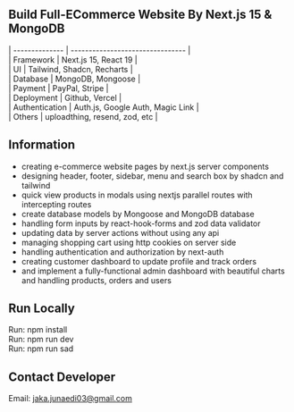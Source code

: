 ## Build Full-ECommerce Website By Next.js 15 & MongoDB  
  
| -------------- | -------------------------------- |  
| Framework      | Next.js 15, React 19             |  
| UI             | Tailwind, Shadcn, Recharts       |  
| Database       | MongoDB, Mongoose                |  
| Payment        | PayPal, Stripe                   |  
| Deployment     | Github, Vercel                   |  
| Authentication | Auth.js, Google Auth, Magic Link |  
| Others         | uploadthing, resend, zod, etc    |  

## Information  
- creating e-commerce website pages by next.js server components
- designing header, footer, sidebar, menu and search box by shadcn and tailwind
- quick view products in modals using nextjs parallel routes with intercepting routes
- create database models by Mongoose and MongoDB database
- handling form inputs by react-hook-forms and zod data validator
- updating data by server actions without using any api
- managing shopping cart using http cookies on server side
- handling authentication and authorization by next-auth
- creating customer dashboard to update profile and track orders
- and implement a fully-functional admin dashboard with beautiful charts and handling products, orders and users  

## Run Locally
Run: npm install  
Run: npm run dev  
Run: npm run sad  

## Contact Developer  
Email: jaka.junaedi03@gmail.com
